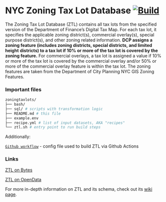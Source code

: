 # NYC Zoning Tax Lot Database [![Build](https://github.com/NYCPlanning/data-engineering/actions/workflows/zoningtaxlots_build.yml/badge.svg)](https://github.com/NYCPlanning/data-engineering/actions/workflows/zoningtaxlots_build.yml)

The Zoning Tax Lot Database (ZTL) contains all tax lots from the specified version of the Department
of Finance’s Digital Tax Map. For each tax lot, it specifies the applicable zoning district(s),
commercial overlay(s), special purpose district(s), and other zoning related information.
**DCP assigns a zoning feature (includes zoning districts, special districts, and limited height**
**districts) to a tax lot if 10% or more of the tax lot is covered by the zoning feature.** For
commercial overlays, a tax lot is assigned a value if 10% or more of the tax lot is covered by the
commercial overlay and/or 50% or more of the commercial overlay feature is within the tax lot.
The zoning features are taken from the Department of City Planning NYC GIS Zoning Features.


### Important files

```bash
zoningtaxlots/
├── bash/
├── sql/ # scripts with transformation logic
├── README.md # this file
├── example.env 
├── recipe.yml # list of input datasets, AKA "recipes"
└── ztl.sh # entry point to run build steps
```

Additionally:

[`Github workflow`](https://github.com/NYCPlanning/data-engineering/blob/main/.github/workflows/zoningtaxlots_build.yml) - config file used to build ZTL via Github Actions

### Links

[ZTL on Bytes](https://www.nyc.gov/site/planning/data-maps/open-data.page#geocoding_application)

[ZTL on OpenData](https://data.cityofnewyork.us/City-Government/NYC-Zoning-Tax-Lot-Database/fdkv-4t4z/about_data)

For more in-depth information on ZTL and its schema, check out its [wiki page](https://github.com/NYCPlanning/data-engineering/wiki/Product:-ZTL).
